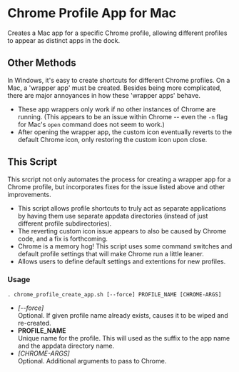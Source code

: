 Chrome Profile App for Mac
===========================

Creates a Mac app for a specific Chrome profile, allowing different profiles to appear as distinct apps in the dock.

## Other Methods

In Windows, it's easy to create shortcuts for different Chrome profiles.  On a Mac, a 'wrapper app' must be created. Besides being more complicated, there are major annoyances in how these 'wrapper apps' behave.

- These app wrappers only work if no other instances of Chrome are running.  (This appears to be an issue within Chrome -- even the `-n` flag for Mac's `open` command does not seem to work.)
- After opening the wrapper app, the custom icon eventually reverts to the default Chrome icon, only restoring the custom icon upon close.

## This Script

This srcript not only automates the process for creating a wrapper app for a Chrome profile, but incorporates fixes for the issue listed above and other improvements. 

- This script allows profile shortcuts to truly act as separate applications by having them use separate appdata directories (instead of just different profile subdirectories).
- The reverting custom icon issue appears to also be caused by Chrome code, and a fix is forthcoming.
 - Chrome is a memory hog! This script uses some command switches and default profile settings that will make Chrome run a little leaner.
 - Allows users to define default settings and extentions for new profiles.
 
### Usage
 
    . chrome_profile_create_app.sh [--force] PROFILE_NAME [CHROME-ARGS]
     
- _[--force]_      
Optional. If given profile name already exists, causes it to be wiped and re-created.
- __PROFILE_NAME__  
Unique name for the profile.  This will used as the suffix to the app name and the appdata directory name.
- _[CHROME-ARGS]_  
Optional. Additional arguments to pass to Chrome.
